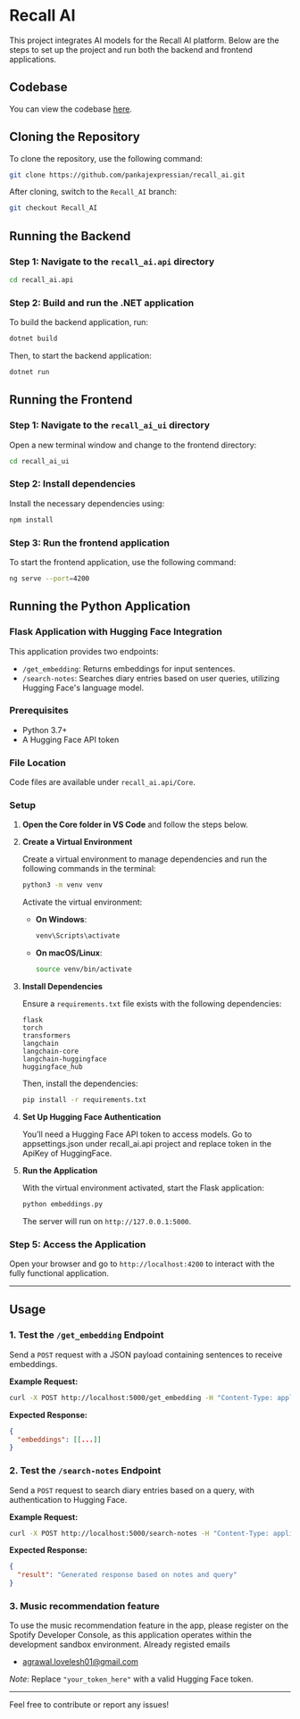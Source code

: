 # Recall AI

This project integrates AI models for the Recall AI platform. Below are the steps to set up the project and run both the backend and frontend applications.

## Codebase

You can view the codebase [here](https://github.com/pankajexpressian/recall_ai/tree/Recall_AI).

## Cloning the Repository

To clone the repository, use the following command:

```bash
git clone https://github.com/pankajexpressian/recall_ai.git
```

After cloning, switch to the `Recall_AI` branch:

```bash
git checkout Recall_AI
```

## Running the Backend

### Step 1: Navigate to the `recall_ai.api` directory

```bash
cd recall_ai.api
```

### Step 2: Build and run the .NET application

To build the backend application, run:

```bash
dotnet build
```

Then, to start the backend application:

```bash
dotnet run
```

## Running the Frontend

### Step 1: Navigate to the `recall_ai_ui` directory

Open a new terminal window and change to the frontend directory:

```bash
cd recall_ai_ui
```

### Step 2: Install dependencies

Install the necessary dependencies using:

```bash
npm install
```

### Step 3: Run the frontend application

To start the frontend application, use the following command:

```bash
ng serve --port=4200
```

## Running the Python Application

### Flask Application with Hugging Face Integration

This application provides two endpoints:
- `/get_embedding`: Returns embeddings for input sentences.
- `/search-notes`: Searches diary entries based on user queries, utilizing Hugging Face's language model.

### Prerequisites

- Python 3.7+
- A Hugging Face API token

### File Location

Code files are available under `recall_ai.api/Core`.

### Setup

1. **Open the Core folder in VS Code** and follow the steps below.

2. **Create a Virtual Environment**

   Create a virtual environment to manage dependencies and run the following commands in the terminal:

   ```bash
   python3 -m venv venv
   ```

   Activate the virtual environment:

   - **On Windows**:
     ```bash
     venv\Scripts\activate
     ```

   - **On macOS/Linux**:
     ```bash
     source venv/bin/activate
     ```

3. **Install Dependencies**

   Ensure a `requirements.txt` file exists with the following dependencies:

   ```plaintext
   flask
   torch
   transformers
   langchain
   langchain-core
   langchain-huggingface
   huggingface_hub
   ```

   Then, install the dependencies:

   ```bash
   pip install -r requirements.txt
   ```

4. **Set Up Hugging Face Authentication**

   You’ll need a Hugging Face API token to access models.
   Go to appsettings.json under recall_ai.api project and replace token in the ApiKey of HuggingFace.
   
5. **Run the Application**

   With the virtual environment activated, start the Flask application:

   ```bash
   python embeddings.py
   ```

   The server will run on `http://127.0.0.1:5000`.

### Step 5: Access the Application

Open your browser and go to `http://localhost:4200` to interact with the fully functional application.

---

## Usage

### 1. Test the `/get_embedding` Endpoint

Send a `POST` request with a JSON payload containing sentences to receive embeddings.

**Example Request:**

```bash
curl -X POST http://localhost:5000/get_embedding -H "Content-Type: application/json" -d "{\"sentences\": [\"This is a test sentence.\"]}"
```

**Expected Response:**

```json
{
  "embeddings": [[...]]
}
```

### 2. Test the `/search-notes` Endpoint

Send a `POST` request to search diary entries based on a query, with authentication to Hugging Face.

**Example Request:**

```bash
curl -X POST http://localhost:5000/search-notes -H "Content-Type: application/json" -d "{\"query\": \"search text\", \"diary_entries\": [\"entry 1\", \"entry 2\"], \"huggingface_token\": \"your_token_here\"}"
```

**Expected Response:**

```json
{
  "result": "Generated response based on notes and query"
}
```

### 3. Music recommendation feature

To use the music recommendation feature in the app, please register on the Spotify Developer Console, as this application operates within the development sandbox environment.
Already registed emails
- agrawal.lovelesh01@gmail.com

*Note*: Replace `"your_token_here"` with a valid Hugging Face token.

---

Feel free to contribute or report any issues!
```
